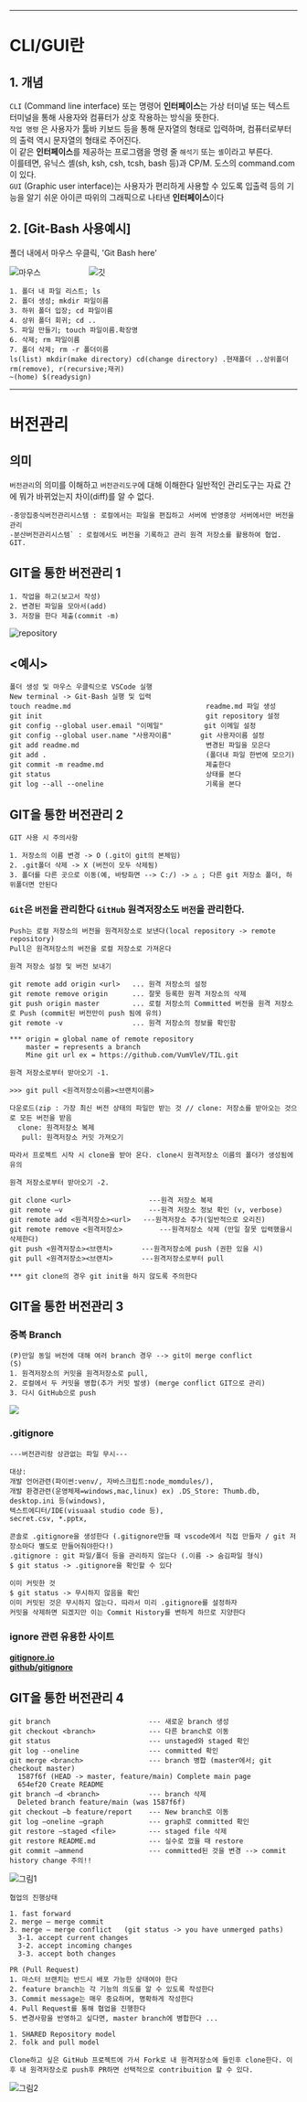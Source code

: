 ***
# CLI/GUI란
## 1. 개념
`CLI` (Command line interface) 또는 명령어 **인터페이스**는 가상 터미널 또는 텍스트 터미널을 통해 사용자와 컴퓨터가 상호 작용하는 방식을 뜻한다.   
`작업 명령` 은 사용자가 툴바 키보드 등을 통해 문자열의 형태로 입력하며, 컴퓨터로부터의 출력 역시 문자열의 형태로 주어진다.   
이 같은 **인터페이스**를 제공하는 프로그램을 명령 줄 `해석기` 또는 `셸`이라고 부른다.   
이를테면, 유닉스 셸(sh, ksh, csh, tcsh, bash 등)과 CP/M. 도스의 command.com이 있다.   
`GUI` (Graphic user interface)는 사용자가 편리하게 사용할 수 있도록 입출력 등의 기능을 알기 쉬운 아이콘 따위의 그래픽으로 나타낸 **인터페이스**이다   

## 2. [Git-Bash 사용예시]
폴더 내에서 마우스 우클릭, 'Git Bash here'   

![마우스](마우스우클릭.png)　　　　　　![깃](GITBASH.png)
```
1. 폴더 내 파일 리스트; ls   
2. 폴더 생성; mkdir 파일이름   
3. 하위 폴더 입장; cd 파일이름   
4. 상위 폴더 회귀; cd ..     
5. 파일 만들기; touch 파일이름.확장명   
6. 삭제; rm 파일이름   
7. 폴더 삭제; rm -r 폴더이름
ls(list) mkdir(make directory) cd(change directory) .현재폴더 ..상위폴더 rm(remove), r(recursive;재귀)   
~(home) $(readysign)
```   


***
# 버전관리
## 의미
`버전관리`의 의미를 이해하고 `버전관리도구`에 대해 이해한다
일반적인 관리도구는 자료 간에 뭐가 바뀌었는지 차이(diff)를 알 수 없다.   
```
-중앙집중식버전관리시스템 : 로컬에서는 파일을 편집하고 서버에 반영중앙 서버에서만 버전을 관리   
-분산버전관리시스템` : 로컬에서도 버전을 기록하고 관리 원격 저장소를 활용하여 협업. GIT.
 ```
## GIT을 통한 버전관리 1
```
1. 작업을 하고(보고서 작성)
2. 변경된 파일을 모아서(add)
3. 저장을 한다 제출(commit -m)
```
![repository](repository.png)
## <예시>
````
폴더 생성 및 마우스 우클릭으로 VSCode 실행   
New terminal -> Git-Bash 실행 및 입력       
touch readme.md                                 readme.md 파일 생성
git init                                        git repository 설정
git config --global user.email "이메일"          git 이메일 설정
git config --global user.name "사용자이름"       git 사용자이름 설정
git add readme.md                               변경된 파일을 모은다
git add .                                       (폴더내 파일 한번에 모으기)
git commit -m readme.md                         제출한다
git status                                      상태를 본다
git log --all --oneline                         기록을 본다
````
## GIT을 통한 버전관리 2 
```
GIT 사용 시 주의사항   

1. 저장소의 이름 변경 -> O (.git이 git의 본체임)
2. .git폴더 삭제 -> X (버전이 모두 삭제됨)
3. 폴더를 다른 곳으로 이동(예, 바탕화면 --> C:/) -> △ ; 다른 git 저장소 폴더, 하위폴더면 안된다
```   

### `Git`은 `버전`을 관리한다 `GitHub` 원격저장소도 `버전`을 관리한다.   

```
Push는 로컬 저장소의 버전을 원격저장소로 보낸다(local repository -> remote repository)
Pull은 원격저장소의 버전을 로컬 저장소로 가져온다
```
```
원격 저장소 설정 및 버전 보내기   

git remote add origin <url>   ... 원격 저장소의 설정
git remote remove origin      ... 잘못 등록한 원격 저장소의 삭제
git push origin master        ... 로컬 저장소의 Committed 버전을 원격 저장소로 Push (commit된 버전만이 push 됨에 유의)
git remote -v                 ... 원격 저장소의 정보를 확인함

*** origin = global name of remote repository
    master = represents a branch
    Mine git url ex = https://github.com/VumVleV/TIL.git
```
```
원격 저장소로부터 받아오기 -1.

>>> git pull <원격저장소이름><브랜치이름>

다운로드(zip : 가장 최신 버전 상태의 파일만 받는 것 // clone: 저장소를 받아오는 것으로 모든 버전을 받음
  clone: 원격저장소 복제
   pull: 원격저장소 커밋 가져오기

따라서 프로젝트 시작 시 clone을 받아 온다. clone시 원격저장소 이름의 폴더가 생성됨에 유의
```
```
원격 저장소로부터 받아오기 -2.

git clone <url>                   ---원격 저장소 복제
git remote –v                     ---원격 저장소 정보 확인 (v, verbose)
git remote add <원격저장소><url>   ---원격저장소 추가(일반적으로 오리진)
git remote remove <원격저장소>         ---원격저장소 삭제 (만일 잘못 입력했을시 삭제한다)
git push <원격저장소><브랜치>       ---원격저장소에 push (권한 있을 시)
git pull <원격저장소><브랜치>       ---원격저장소로부터 pull

*** git clone의 경우 git init을 하지 않도록 주의한다
```
## GIT을 통한 버전관리 3 
### **중복 Branch**
```
(P)만일 동일 버전에 대해 여러 branch 경우 --> git이 merge conflict
(S)
1. 원격저장소의 커밋을 원격저장소로 pull,
2. 로컬에서 두 커밋을 병합(추가 커밋 발생) (merge conflict GIT으로 관리)
3. 다시 GitHub으로 push
```
![](branch.png)

### **.gitignore**
```
---버전관리랑 상관없는 파일 무시---

대상:
개발 언어관련(파이썬:venv/, 자바스크립트:node_momdules/), 
개발 환경관련(운영체제=windows,mac,linux) ex) .DS_Store: Thumb.db, desktop.ini 등(windows), 
텍스트에디터/IDE(visuaal studio code 등), 
secret.csv, *.pptx, 

콘솔로 .gitignore을 생성한다 (.gitignore만들 때 vscode에서 직접 만들자 / git 저장소마다 별도로 만들어줘야한다!)
.gitignore : git 파일/폴더 등을 관리하지 않는다 (.이름 -> 숨김파일 형식)
$ git status -> .gitignore을 확인할 수 있다

이미 커밋한 것
$ git status -> 무시하지 않음을 확인
이미 커밋된 것은 무시하지 않는다. 따라서 미리 .gitignore를 설정하자
커밋을 삭제하면 되겠지만 이는 Commit History를 변하게 하므로 지양한다
```
### **ignore 관련 유용한 사이트**   
**[gitignore.io](https://www.toptal.com/developers/gitignore/)**   
**[github/gitignore](https://github.com/github/gitignore)**

## GIT을 통한 버전관리 4
```
git branch                        --- 새로운 branch 생성
git checkout <branch>             --- 다른 branch로 이동
git status                        --- unstaged와 staged 확인
git log --oneline                 --- committed 확인 
git merge <branch>                --- branch 병합 (master에서; git checkout master)
  1587f6f (HEAD -> master, feature/main) Complete main page
  654ef20 Create README
git branch –d <branch>            --- branch 삭제
  Deleted branch feature/main (was 1587f6f)
git checkout –b feature/report    --- New branch로 이동
git log —oneline —graph           --- graph로 committed 확인
git restore —staged <file>        --- staged file 삭제
git restore README.md             --- 실수로 껐을 때 restore
git commit —ammend                --- committed된 것을 변경 --> commit history change 주의!!
```
![그림1](1.png)
```
협업의 진행상태

1. fast forward
2. merge – merge commit
3. merge – merge conflict   (git status -> you have unmerged paths)
  3-1. accept current changes
  3-2. accept incoming changes
  3-3. accept both changes
```
```
PR (Pull Request)
1. 마스터 브랜치는 반드시 배포 가능한 상태여야 한다
2. feature branch는 각 기능의 의도를 알 수 있도록 작성한다
3. Commit message는 매우 중요하며, 명확하게 작성한다
4. Pull Request를 통해 협업을 진행한다
5. 변경사항을 반영하고 싶다면, master branch에 병합한다 ...

1. SHARED Repository model
2. folk and pull model

Clone하고 싶은 GitHub 프로젝트에 가서 Fork로 내 원격저장소에 들인후 clone한다. 이후 내 원격저장소로 push후 PR하면 선택적으로 contribuition 할 수 있다.
```
![그림2](2.png)